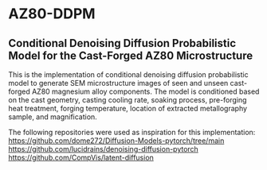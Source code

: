 # AZ80-DDPM
## Conditional Denoising Diffusion Probabilistic Model for the Cast-Forged AZ80 Microstructure

This is the implementation of conditional denoising diffusion probabilistic model to generate SEM microstructure images of seen and unseen cast-forged AZ80 magnesium alloy components. The model is conditioned based on the cast geometry, casting cooling rate, soaking process, pre-forging heat treatment, forging temperature, location of extracted metallography sample, and magnification. 

The following repositories were used as inspiration for this implementation:
https://github.com/dome272/Diffusion-Models-pytorch/tree/main
https://github.com/lucidrains/denoising-diffusion-pytorch
https://github.com/CompVis/latent-diffusion

